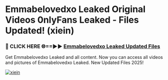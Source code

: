 # Emmabelovedxo Leaked Original Videos 0nlyFans Leaked - Files Updated! (xiein)

<h3>🔴 CLICK HERE 🌐==►► <a href="https://tinyurl.com/ehrbuxhb" rel="nofollow">Emmabelovedxo Leaked Updated Files</a></h3>

Get Emmabelovedxo Leaked and all content. Now you can access all videos and pictures of Emmabelovedxo Leaked. New Updated Files 2025!

[![xiein](https://i.imgur.com/lVYEuWS.gif)](https://tinyurl.com/ehrbuxhb)
